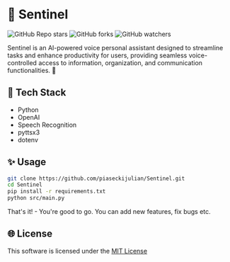# 🚀 Sentinel

![GitHub Repo stars](https://img.shields.io/github/stars/piaseckijulian/Sentinel?style=for-the-badge)
![GitHub forks](https://img.shields.io/github/forks/piaseckijulian/Sentinel?style=for-the-badge)
![GitHub watchers](https://img.shields.io/github/watchers/piaseckijulian/Sentinel?style=for-the-badge)

Sentinel is an AI-powered voice personal assistant designed to streamline tasks and enhance productivity for users, providing seamless voice-controlled access to information, organization, and communication functionalities. 🚀

## 📐 Tech Stack

- Python
- OpenAI
- Speech Recognition
- pyttsx3
- dotenv

## ✨ Usage

```bash
git clone https://github.com/piaseckijulian/Sentinel.git
cd Sentinel
pip install -r requirements.txt
python src/main.py
```

That's it! - You're good to go. You can add new features, fix bugs etc.

## 🌐 License

This software is licensed under the [MIT License](https://github.com/piaseckijulian/Sentinel/blob/main/LICENSE)
